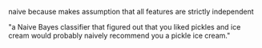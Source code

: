 naive because makes assumption that all features are strictly independent

"a Naive Bayes classifier that figured out that you liked pickles and ice cream would probably naively recommend you a pickle ice cream."

